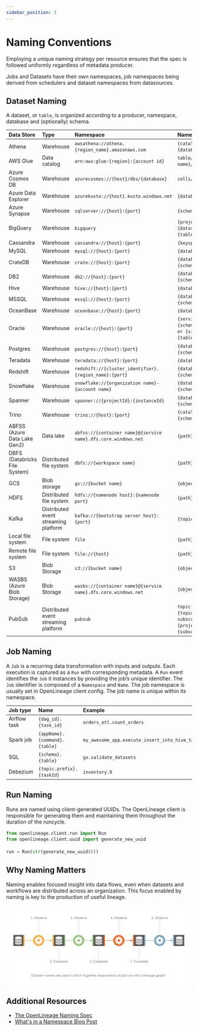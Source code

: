 ```yaml
---
sidebar_position: 3
---
```


# Naming Conventions

Employing a unique naming strategy per resource ensures that the spec is followed uniformly regardless of metadata
producer.

Jobs and Datasets have their own namespaces, job namespaces being derived from schedulers and dataset namespaces from
datasources.

## Dataset Naming

A dataset, or `table`, is organized according to a producer, namespace, database and (optionally) schema.

| Data Store                    | Type                                 | Namespace                                                      | Name                                                                         |
|:------------------------------|:-------------------------------------|:---------------------------------------------------------------|:-----------------------------------------------------------------------------|
| Athena                        | Warehouse                            | `awsathena://athena.{region_name}.amazonaws.com`               | `{catalog}.{database}.{table}`                                               |
| AWS Glue                      | Data catalog                         | `arn:aws:glue:{region}:{account id}`                           | `table/{database name}/{table name}`                                         |
| Azure Cosmos DB               | Warehouse                            | `azurecosmos://{host}/dbs/{database}`                          | `colls/{table}`                                                              |
| Azure Data Explorer           | Warehouse                            | `azurekusto://{host}.kusto.windows.net`                        | `{database}/{table}`                                                         |
| Azure Synapse                 | Warehouse                            | `sqlserver://{host}:{port}`                                    | `{schema}.{table}`                                                           |
| BigQuery                      | Warehouse                            | `bigquery`                                                     | `{project id}.{dataset name}.{table name}`                                   |
| Cassandra                     | Warehouse                            | `cassandra://{host}:{port}`                                    | `{keyspace}.{table}`                                                         |
| MySQL                         | Warehouse                            | `mysql://{host}:{port}`                                        | `{database}.{table}`                                                         |
| CrateDB                       | Warehouse                            | `crate://{host}:{port}`                                        | `{database}.{schema}.{table}`                                                |
| DB2                           | Warehouse                            | `db2://{host}:{port}`                                          | `{database}.{schema}.{table}`                                                |
| Hive                          | Warehouse                            | `hive://{host}:{port}`                                         | `{database}.{table}`                                                         |
| MSSQL                         | Warehouse                            | `mssql://{host}:{port}`                                        | `{database}.{schema}.{table}`                                                |
| OceanBase                     | Warehouse                            | `oceanbase://{host}:{port}`                                    | `{database}.{table}`                                                         |
| Oracle                        | Warehouse                            | `oracle://{host}:{port}`                                       | `{serviceName}.{schema}.{table} or {sid}.{schema}.{table}`                   |
| Postgres                      | Warehouse                            | `postgres://{host}:{port}`                                     | `{database}.{schema}.{table}`                                                |
| Teradata                      | Warehouse                            | `teradata://{host}:{port}`                                     | `{database}.{table}`                                                         |
| Redshift                      | Warehouse                            | `redshift://{cluster_identifier}.{region_name}:{port}`         | `{database}.{schema}.{table}`                                                |
| Snowflake                     | Warehouse                            | `snowflake://{organization name}-{account name}`               | `{database}.{schema}.{table}`                                                |
| Spanner                       | Warehouse                            | `spanner://{projectId}:{instanceId}`                           | `{database}.{schema}.{table}`                                                |
| Trino                         | Warehouse                            | `trino://{host}:{port}`                                        | `{catalog}.{schema}.{table}`                                                 |
| ABFSS (Azure Data Lake Gen2)  | Data lake                            | `abfss://{container name}@{service name}.dfs.core.windows.net` | `{path}`                                                                     |
| DBFS (Databricks File System) | Distributed file system              | `dbfs://{workspace name}`                                      | `{path}`                                                                     |
| GCS                           | Blob storage                         | `gs://{bucket name}`                                           | `{object key}`                                                               |
| HDFS                          | Distributed file system              | `hdfs://{namenode host}:{namenode port}`                       | `{path}`                                                                     |
| Kafka                         | Distributed event streaming platform | `kafka://{bootstrap server host}:{port}`                       | `{topic}`                                                                    |
| Local file system             | File system                          | `file`                                                         | `{path}`                                                                     |
| Remote file system            | File system                          | `file://{host}`                                                | `{path}`                                                                     |
| S3                            | Blob Storage                         | `s3://{bucket name}`                                           | `{object key}`                                                               |
| WASBS (Azure Blob Storage)    | Blob Storage                         | `wasbs://{container name}@{service name}.dfs.core.windows.net` | `{object key}`                                                               |
| PubSub                        | Distributed event streaming platform | `pubsub`                                                       | `topic:{projectId}:{topicId}` or `subscription:{projectId}:{subscriptionId}` |

## Job Naming

A `Job` is a recurring data transformation with inputs and outputs. Each execution is captured as a `Run` with
corresponding metadata.
A `Run` event identifies the `Job` it instances by providing the job’s unique identifier.
The `Job` identifier is composed of a `Namespace` and `Name`. The job namespace is usually set in OpenLineage client
config. The job name is unique within its namespace.

| Job type     | Name                          | Example                                                      |
|:-------------|:------------------------------|:-------------------------------------------------------------|
| Airflow task | `{dag_id}.{task_id}`          | `orders_etl.count_orders`                                    |
| Spark job    | `{appName}.{command}.{table}` | `my_awesome_app.execute_insert_into_hive_table.mydb_mytable` |
| SQL          | `{schema}.{table}`            | `gx.validate_datasets`                                       |
| Debezium     | `{topic.prefix}.{taskId}`     | `inventory.0`                                                |

## Run Naming

Runs are named using client-generated UUIDs. The OpenLineage client is responsible for generating them and maintaining
them throughout the duration of the runcycle.

```python
from openlineage.client.run import Run
from openlineage.client.uuid import generate_new_uuid

run = Run(str(generate_new_uuid()))
```

## Why Naming Matters

Naming enables focused insight into data flows, even when datasets and workflows are distributed across an organization.
This focus enabled by naming is key to the production of useful lineage.

![image](./naming-correlations.svg)

## Additional Resources

* [The OpenLineage Naming Spec](https://github.com/OpenLineage/OpenLineage/blob/main/spec/Naming.md)
* [What's in a Namespace Blog Post](https://openlineage.io/blog/whats-in-a-namespace/)
